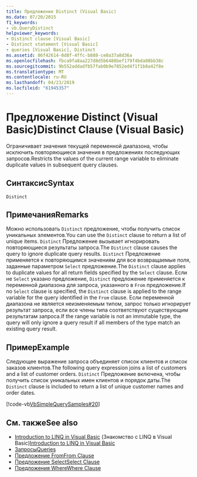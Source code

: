 ```yaml
---
title: Предложение Distinct (Visual Basic)
ms.date: 07/20/2015
f1_keywords:
- vb.QueryDistinct
helpviewer_keywords:
- Distinct clause [Visual Basic]
- Distinct statement [Visual Basic]
- queries [Visual Basic], Distinct
ms.assetid: 86f42614-0d8f-4ffc-b888-ce8a37a8d36a
ms.openlocfilehash: fbca9fa8aa227d8d5b6488bef179f4bda08bb38c
ms.sourcegitcommit: 9b552addadfb57fab0b9e7852ed4f1f1b8a42f8e
ms.translationtype: MT
ms.contentlocale: ru-RU
ms.lasthandoff: 04/23/2019
ms.locfileid: "61945357"
---
```

# <a name="distinct-clause-visual-basic"></a><span data-ttu-id="3e90b-102">Предложение Distinct (Visual Basic)</span><span class="sxs-lookup"><span data-stu-id="3e90b-102">Distinct Clause (Visual Basic)</span></span>
<span data-ttu-id="3e90b-103">Ограничивает значения текущей переменной диапазона, чтобы исключить повторяющиеся значения в предложениях последующих запросов.</span><span class="sxs-lookup"><span data-stu-id="3e90b-103">Restricts the values of the current range variable to eliminate duplicate values in subsequent query clauses.</span></span>  
  
## <a name="syntax"></a><span data-ttu-id="3e90b-104">Синтаксис</span><span class="sxs-lookup"><span data-stu-id="3e90b-104">Syntax</span></span>  
  
```  
Distinct  
```  
  
## <a name="remarks"></a><span data-ttu-id="3e90b-105">Примечания</span><span class="sxs-lookup"><span data-stu-id="3e90b-105">Remarks</span></span>  
 <span data-ttu-id="3e90b-106">Можно использовать `Distinct` предложение, чтобы получить список уникальных элементов.</span><span class="sxs-lookup"><span data-stu-id="3e90b-106">You can use the `Distinct` clause to return a list of unique items.</span></span> <span data-ttu-id="3e90b-107">`Distinct` Предложение вызывает игнорировать повторяющиеся результаты запроса.</span><span class="sxs-lookup"><span data-stu-id="3e90b-107">The `Distinct` clause causes the query to ignore duplicate query results.</span></span> <span data-ttu-id="3e90b-108">`Distinct` Предложение применяется к повторяющимся значениям для все возвращаемые поля, заданные параметром `Select` предложение.</span><span class="sxs-lookup"><span data-stu-id="3e90b-108">The `Distinct` clause applies to duplicate values for all return fields specified by the `Select` clause.</span></span> <span data-ttu-id="3e90b-109">Если не `Select` указано предложение, `Distinct` предложение применяется к переменной диапазона для запроса, указанного в `From` предложение.</span><span class="sxs-lookup"><span data-stu-id="3e90b-109">If no `Select` clause is specified, the `Distinct` clause is applied to the range variable for the query identified in the `From` clause.</span></span> <span data-ttu-id="3e90b-110">Если переменной диапазона не является неизменяемым типом, запрос только игнорирует результат запроса, если все члены типа соответствуют существующим результатам запроса.</span><span class="sxs-lookup"><span data-stu-id="3e90b-110">If the range variable is not an immutable type, the query will only ignore a query result if all members of the type match an existing query result.</span></span>  
  
## <a name="example"></a><span data-ttu-id="3e90b-111">Пример</span><span class="sxs-lookup"><span data-stu-id="3e90b-111">Example</span></span>  
 <span data-ttu-id="3e90b-112">Следующее выражение запроса объединяет список клиентов и список заказов клиентов.</span><span class="sxs-lookup"><span data-stu-id="3e90b-112">The following query expression joins a list of customers and a list of customer orders.</span></span> <span data-ttu-id="3e90b-113">`Distinct` Предложение включена, чтобы получить список уникальных имен клиентов и порядок даты.</span><span class="sxs-lookup"><span data-stu-id="3e90b-113">The `Distinct` clause is included to return a list of unique customer names and order dates.</span></span>  
  
 [!code-vb[VbSimpleQuerySamples#20](~/samples/snippets/visualbasic/VS_Snippets_VBCSharp/VbSimpleQuerySamples/VB/QuerySamples1.vb#20)]  
  
## <a name="see-also"></a><span data-ttu-id="3e90b-114">См. также</span><span class="sxs-lookup"><span data-stu-id="3e90b-114">See also</span></span>

- <span data-ttu-id="3e90b-115">[Introduction to LINQ in Visual Basic](../../../visual-basic/programming-guide/language-features/linq/introduction-to-linq.md) (Знакомство с LINQ в Visual Basic)</span><span class="sxs-lookup"><span data-stu-id="3e90b-115">[Introduction to LINQ in Visual Basic](../../../visual-basic/programming-guide/language-features/linq/introduction-to-linq.md)</span></span>
- [<span data-ttu-id="3e90b-116">Запросы</span><span class="sxs-lookup"><span data-stu-id="3e90b-116">Queries</span></span>](../../../visual-basic/language-reference/queries/index.md)
- [<span data-ttu-id="3e90b-117">Предложение From</span><span class="sxs-lookup"><span data-stu-id="3e90b-117">From Clause</span></span>](../../../visual-basic/language-reference/queries/from-clause.md)
- [<span data-ttu-id="3e90b-118">Предложение Select</span><span class="sxs-lookup"><span data-stu-id="3e90b-118">Select Clause</span></span>](../../../visual-basic/language-reference/queries/select-clause.md)
- [<span data-ttu-id="3e90b-119">Предложения Where</span><span class="sxs-lookup"><span data-stu-id="3e90b-119">Where Clause</span></span>](../../../visual-basic/language-reference/queries/where-clause.md)
